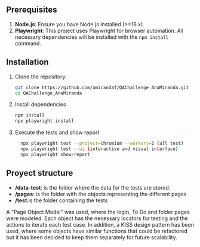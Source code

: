 ## Prerequisites

1. **Node.js**: Ensure you have Node.js installed (>=16.x).
2. **Playwright**: This project uses Playwright for browser automation. All necessary dependencies will be installed with the `npm install` command.

## Installation
1. Clone the repository:
   ```bash
   git clone https://github.com/amirandaf/QAChallenge_AnaMiranda.git
   cd QAChallenge_AnaMiranda
2. Install dependencies
	 ```bash
	 npm install
	 npx playwright install
	  ```
3. Execute the tests and show report
   ```bash
	 npx playwright test --project=chromium --workers=2 (all test)
	 npx playwright test --ui (interactive and visual interface)
	 npx playwright show-report
	 ```
	 
## Proyect structure
- **/data-test**: is the folder where the data for the tests are stored.
- **/pages**: is the folder with the objects representing the different pages
- **/test**:is the folder containing the tests 

A “Page Object Model” was used, where the login, To Do and folder pages were modeled. Each object has the necessary locators for testing and the actions to iterate each test case.
In addition, a KISS design pattern has been used, where some objects have similar functions that could be refactored but it has been decided to keep them separately for future scalability.	  
